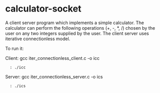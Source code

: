 # calculator-socket
A client server program which implements a simple calculator. The calculator can perform the following operations (+, -, *, /) chosen by the user on any two integers supplied by the user. The client server uses iterative connectionless model.

To run it:

Client: gcc iter_connectionless_client.c -o icc

      : ./icc
      
Server: gcc iter_connectionless_server.c -o ics

      : ./ics
